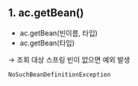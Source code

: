 ## 1. ac.getBean()

- ac.getBean(빈이름, 타입)
- ac.getBean(타입)

→ 조회 대상 스프링 빈이 없으면 예외 발생

`NoSuchBeanDefinitionException`
